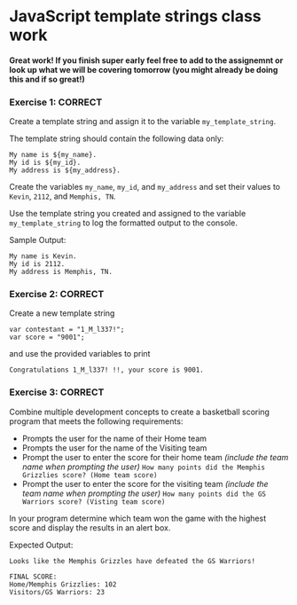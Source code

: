 # JavaScript template strings class work
#### Great work! If you finish super early feel free to add to the assignemnt or look up what we will be covering tomorrow (you might already be doing this and if so great!)
### Exercise 1: CORRECT
Create a template string and assign it to the variable ```my_template_string```.

The template string should contain the following data only:

```
My name is ${my_name}.
My id is ${my_id}.
My address is ${my_address}.
```

Create the variables ```my_name```, ```my_id```, and ```my_address``` and set their values to ```Kevin```, ```2112```, and ```Memphis, TN```.

Use the template string you created and assigned to the variable ```my_template_string``` to log the formatted output to the console.

Sample Output:
```
My name is Kevin.
My id is 2112.
My address is Memphis, TN.
```


### Exercise 2: CORRECT

Create a new template string 

```
var contestant = "1_M_l337!";
var score = "9001";
```

and use the provided variables to print 
```
Congratulations 1_M_l337! !!, your score is 9001.
```

### Exercise 3: CORRECT

Combine multiple development concepts to create a basketball scoring program that meets the following requirements:
- Prompts the user for the name of their Home team
- Prompts the user for the name of the Visiting team
- Prompt the user to enter the score for their home team *(include the team name when prompting the user)*
`How many points did the Memphis Grizzlies score? (Home team score)`
- Prompt the user to enter the score for the visiting team *(include the team name when prompting the user)*
`How many points did the GS Warriors score? (Visting team score)`

In your program determine which team won the game with the highest score and display the results in an alert box.

Expected Output:
```
Looks like the Memphis Grizzles have defeated the GS Warriors!

FINAL SCORE:
Home/Memphis Grizzlies: 102
Visitors/GS Warriors: 23
```
